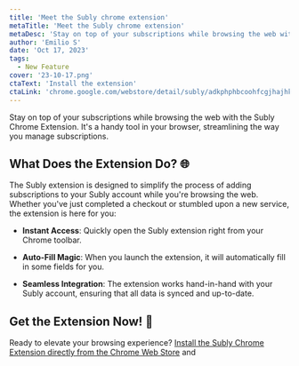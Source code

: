 ```yaml
---
title: 'Meet the Subly chrome extension'
metaTitle: 'Meet the Subly chrome extension'
metaDesc: 'Stay on top of your subscriptions while browsing the web with the Subly Chrome Extension. It's a handy tool in your browser, streamlining the way you manage subscriptions'
author: 'Emilio S'
date: 'Oct 17, 2023'
tags:
  - New Feature
cover: '23-10-17.png'
ctaText: 'Install the extension'
ctaLink: 'chrome.google.com/webstore/detail/subly/adkphphbcoohfcgjhajhkedngglechcj'
---
```


Stay on top of your subscriptions while browsing the web with the Subly Chrome Extension. It's a handy tool in your browser, streamlining the way you manage subscriptions.

## What Does the Extension Do? 🌐

The Subly extension is designed to simplify the process of adding subscriptions to your Subly account while you're browsing the web. Whether you've just completed a checkout or stumbled upon a new service, the extension is here for you:

- **Instant Access**: Quickly open the Subly extension right from your Chrome toolbar.
- **Auto-Fill Magic**: When you launch the extension, it will automatically fill in some fields for you.

- **Seamless Integration**: The extension works hand-in-hand with your Subly account, ensuring that all data is synced and up-to-date.

## Get the Extension Now! 🚀

Ready to elevate your browsing experience? [Install the Subly Chrome Extension directly from the Chrome Web Store](chrome.google.com/webstore/detail/subly/adkphphbcoohfcgjhajhkedngglechcj) and
